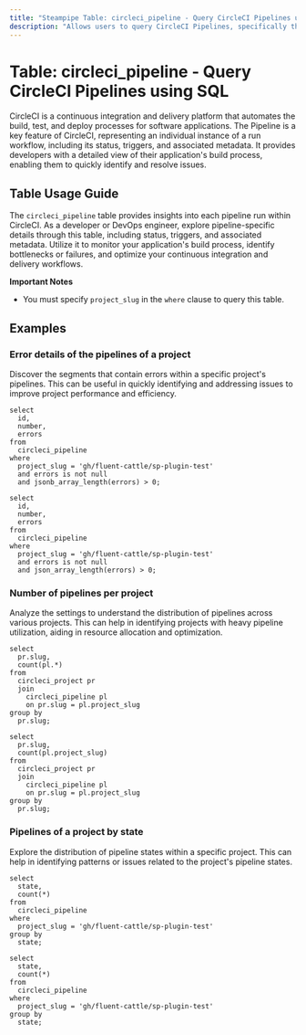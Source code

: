 ```yaml
---
title: "Steampipe Table: circleci_pipeline - Query CircleCI Pipelines using SQL"
description: "Allows users to query CircleCI Pipelines, specifically the details of each pipeline run, providing insights into build processes, status, and potential issues."
---
```


# Table: circleci_pipeline - Query CircleCI Pipelines using SQL

CircleCI is a continuous integration and delivery platform that automates the build, test, and deploy processes for software applications. The Pipeline is a key feature of CircleCI, representing an individual instance of a run workflow, including its status, triggers, and associated metadata. It provides developers with a detailed view of their application's build process, enabling them to quickly identify and resolve issues.

## Table Usage Guide

The `circleci_pipeline` table provides insights into each pipeline run within CircleCI. As a developer or DevOps engineer, explore pipeline-specific details through this table, including status, triggers, and associated metadata. Utilize it to monitor your application's build process, identify bottlenecks or failures, and optimize your continuous integration and delivery workflows.

**Important Notes**
 - You must specify `project_slug` in the `where` clause to query this table.

## Examples

### Error details of the pipelines of a project
Discover the segments that contain errors within a specific project's pipelines. This can be useful in quickly identifying and addressing issues to improve project performance and efficiency.

```sql+postgres
select
  id,
  number,
  errors
from
  circleci_pipeline
where
  project_slug = 'gh/fluent-cattle/sp-plugin-test'
  and errors is not null
  and jsonb_array_length(errors) > 0;
```

```sql+sqlite
select
  id,
  number,
  errors
from
  circleci_pipeline
where
  project_slug = 'gh/fluent-cattle/sp-plugin-test'
  and errors is not null
  and json_array_length(errors) > 0;
```

### Number of pipelines per project
Analyze the settings to understand the distribution of pipelines across various projects. This can help in identifying projects with heavy pipeline utilization, aiding in resource allocation and optimization.

```sql+postgres
select
  pr.slug,
  count(pl.*)
from
  circleci_project pr
  join
    circleci_pipeline pl
    on pr.slug = pl.project_slug
group by
  pr.slug;
```

```sql+sqlite
select
  pr.slug,
  count(pl.project_slug)
from
  circleci_project pr
  join
    circleci_pipeline pl
    on pr.slug = pl.project_slug
group by
  pr.slug;
```

### Pipelines of a project by state
Explore the distribution of pipeline states within a specific project. This can help in identifying patterns or issues related to the project's pipeline states.

```sql+postgres
select
  state,
  count(*)
from
  circleci_pipeline
where
  project_slug = 'gh/fluent-cattle/sp-plugin-test'
group by
  state;
```

```sql+sqlite
select
  state,
  count(*)
from
  circleci_pipeline
where
  project_slug = 'gh/fluent-cattle/sp-plugin-test'
group by
  state;
```